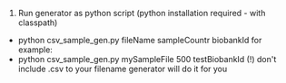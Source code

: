 1. Run generator as python script (python installation required - with classpath)
- python csv_sample_gen.py fileName sampleCountr biobankId
for example:
- python csv_sample_gen.py mySampleFile 500 testBiobankId
(!) don't include .csv to your filename generator will do it for you

